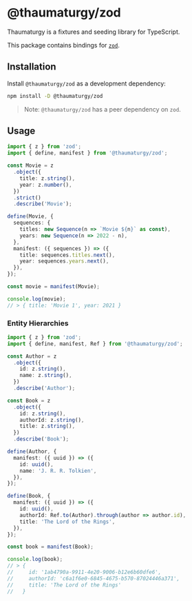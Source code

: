 # @thaumaturgy/zod

Thaumaturgy is a fixtures and seeding library for TypeScript.

This package contains bindings for [`zod`](https://github.com/colinhacks/zod).

## Installation

Install `@thaumaturgy/zod` as a development dependency:

```sh
npm install -D @thaumaturgy/zod
```

> Note: `@thaumaturgy/zod` has a peer dependency on `zod`.

## Usage

```ts
import { z } from 'zod';
import { define, manifest } from '@thaumaturgy/zod';

const Movie = z
  .object({
    title: z.string(),
    year: z.number(),
  })
  .strict()
  .describe('Movie');

define(Movie, {
  sequences: {
    titles: new Sequence(n => `Movie ${n}` as const),
    years: new Sequence(n => 2022 - n),
  },
  manifest: ({ sequences }) => ({
    title: sequences.titles.next(),
    year: sequences.years.next(),
  }),
});

const movie = manifest(Movie);

console.log(movie);
// > { title: 'Movie 1', year: 2021 }
```

### Entity Hierarchies

```ts
import { z } from 'zod';
import { define, manifest, Ref } from '@thaumaturgy/zod';

const Author = z
  .object({
    id: z.string(),
    name: z.string(),
  })
  .describe('Author');

const Book = z
  .object({
    id: z.string(),
    authorId: z.string(),
    title: z.string(),
  })
  .describe('Book');

define(Author, {
  manifest: ({ uuid }) => ({
    id: uuid(),
    name: 'J. R. R. Tolkien',
  }),
});

define(Book, {
  manifest: ({ uuid }) => ({
    id: uuid(),
    authorId: Ref.to(Author).through(author => author.id),
    title: 'The Lord of the Rings',
  }),
});

const book = manifest(Book);

console.log(book);
// > {
//     id: '1ab4790a-9911-4e20-9006-b12e6b60dfe6',
//     authorId: 'c6a1f6e0-6845-4675-b570-87024446a371',
//     title: 'The Lord of the Rings'
//   }
```
